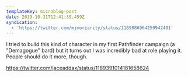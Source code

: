 ```yaml
---
templateKey: microblog-post
date: 2019-10-31T12:41:39.459Z
syndication:
  - 'https://twitter.com/mjmoriarity/status/1189886964259942401'
---
```


I tried to build this kind of character in my first Pathfinder campaign (a "Demagogue" bard) but it turns out I was incredibly bad at role playing it. People should do it more, though.

https://twitter.com/jaceaddax/status/1189391014181658624

